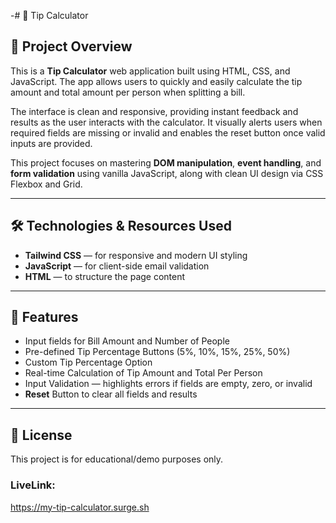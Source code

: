 -# 📢 Tip Calculator

## 📌 Project Overview

This is a **Tip Calculator** web application built using HTML, CSS, and JavaScript. The app allows users to quickly and easily calculate the tip amount and total amount per person when splitting a bill.

The interface is clean and responsive, providing instant feedback and results as the user interacts with the calculator. It visually alerts users when required fields are missing or invalid and enables the reset button once valid inputs are provided.

This project focuses on mastering **DOM manipulation**, **event handling**, and **form validation** using vanilla JavaScript, along with clean UI design via CSS Flexbox and Grid.

---

## 🛠️ Technologies & Resources Used

- **Tailwind CSS** — for responsive and modern UI styling  
- **JavaScript** — for client-side email validation  
- **HTML** — to structure the page content  

---

## 📑 Features

- Input fields for Bill Amount and Number of People
- Pre-defined Tip Percentage Buttons (5%, 10%, 15%, 25%, 50%)
- Custom Tip Percentage Option
- Real-time Calculation of Tip Amount and Total Per Person
- Input Validation — highlights errors if fields are empty, zero, or invalid
- **Reset** Button to clear all fields and results  

---

## 📄 License

This project is for educational/demo purposes only.



### LiveLink:

https://my-tip-calculator.surge.sh
